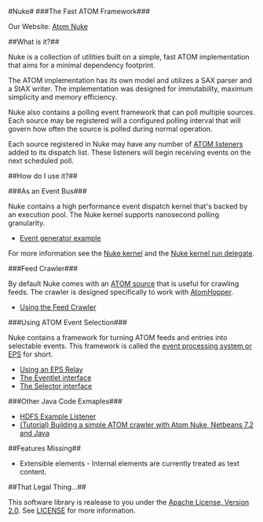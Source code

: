 #Nuke#
###The Fast ATOM Framework###

Our Website: [Atom Nuke](http://atomnuke.org)

##What is it?##

Nuke is a collection of utilities built on a simple, fast ATOM implementation
that aims for a minimal dependency footprint.

The ATOM implementation has its own model and utilizes a SAX parser and a StAX
writer. The implementation was designed for immutability, maximum simplicity 
and memory efficiency.

Nuke also contains a polling event framework that can poll multiple sources. Each
source may be registered will a configured polling interval that will govern how
often the source is polled during normal operation.

Each source registered in Nuke may have any number of [ATOM listeners](https://github.com/zinic/atom-nuke/blob/master/src/main/java/org/atomnuke/listener/AtomListener.java)
added to its dispatch list. These listeners will begin receiving events on the
next scheduled poll.

##How do I use it?##

###As an Event Bus###

Nuke contains a high performance event dispatch kernel that's backed by an
execution pool. The Nuke kernel supports nanosecond polling granularity.

* [Event generator example](https://github.com/zinic/atom-nuke/blob/master/src/main/java/org/atomnuke/examples/EventGeneratorMain.java)

For more information see the [Nuke kernel](https://github.com/zinic/atom-nuke/blob/master/src/main/java/org/atomnuke/NukeKernel.java)
and the [Nuke kernel run delegate](https://github.com/zinic/atom-nuke/blob/master/src/main/java/org/atomnuke/KernelDelegate.java).

###Feed Crawler###

By default Nuke comes with an [ATOM source](https://github.com/zinic/atom-nuke/blob/master/src/main/java/org/atomnuke/source/AtomSource.java)
that is useful for crawling feeds. The crawler is designed specifically to work 
with [AtomHopper](http://atomhopper.org/).

* [Using the Feed Crawler](https://github.com/zinic/atom-nuke/blob/master/src/main/java/org/atomnuke/examples/HDFSMain.java)

###Using ATOM Event Selection###

Nuke contains a framework for turning ATOM feeds and entries into selectable
events. This framework is called the [event processing system or EPS](https://github.com/zinic/atom-nuke/tree/master/src/main/java/org/atomnuke/listener/eps) for short.

* [Using an EPS Relay](https://github.com/zinic/atom-nuke/blob/master/src/main/java/org/atomnuke/examples/EPSMain.java)
* [The Eventlet interface](https://github.com/zinic/atom-nuke/blob/master/src/main/java/org/atomnuke/listener/eps/eventlet/AtomEventlet.java)
* [The Selector interface](https://github.com/zinic/atom-nuke/blob/master/src/main/java/org/atomnuke/listener/eps/selector/Selector.java)

###Other Java Code Exmaples###

* [HDFS Example Listener](https://github.com/zinic/atom-nuke/blob/master/src/main/java/org/atomnuke/examples/listener/HDFSFeedListener.java)
* [(Tutorial) Building a simple ATOM crawler with Atom Nuke, Netbeans 7.2 and Java](http://www.giantflyingsaucer.com/blog/?p=4078)

##Features Missing##

* Extensible elements - Internal elements are currently treated as text content.

##That Legal Thing...##

This software library is realease to you under the [Apache License, Version 2.0](http://www.apache.org/licenses/LICENSE-2.0.html). See [LICENSE](https://github.com/zinic/atom-nuke/blob/master/LICENSE) for more information.
